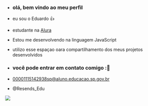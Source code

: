 - ### olá, bem vindo ao meu perfil

-  eu sou o Eduardo 👍

-  estudante na [Alura](https://www.alura.com.br)
-  Estou me desenvolvendo na linguagem JavaScript
-  utilizo esse espaçao oara compartilhamento dos meus projetos desenvolvidos

-  ### você pode entrar em contato comigo :📩

-  00001115142938sp@aluno.educacao.sp.gov.br

-  @Resends_Edu

 ![](https://media1.tenor.com/m/J1jNpBUkqkYAAAAC/cr7-calma.gif)
  
